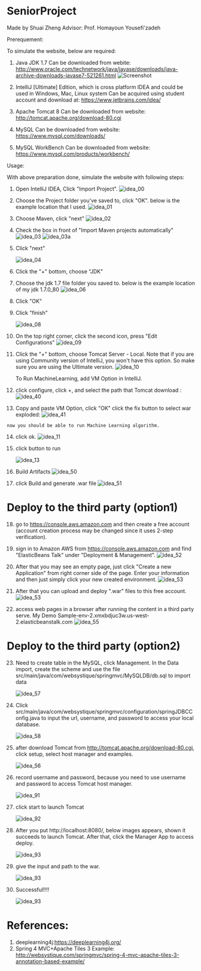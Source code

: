 # SeniorProject
Made by Shuai Zheng Advisor: Prof. Homayoun Yousefi'zadeh

Prerequement:


To simulate the website, below are required:

1. Java JDK 1.7
    Can be downloaded from webite: 
    http://www.oracle.com/technetwork/java/javase/downloads/java-archive-downloads-javase7-521261.html
    ![Screenshot](https://cloud.githubusercontent.com/assets/23114334/21918854/6b1d50d8-d90a-11e6-9f40-eef8acdaa23f.png)
   
2. IntelliJ [Ultimate] Edition, which is cross platform IDEA and could be used in Windows, Mac, Linux system
    Can be acquired using student account and download at:
    https://www.jetbrains.com/idea/

3. Apache Tomcat 8
    Can be downloaded from website:
    http://tomcat.apache.org/download-80.cgi
    
4. MySQL
   Can be downloaded from website:
   https://www.mysql.com/downloads/
   
5. MySQL WorkBench
   Can be downloaded from website:
   https://www.mysql.com/products/workbench/
  
Usage:


With above preparation done, simulate the website with following steps:


1.  Open IntelliJ IDEA, Click "Import Project".
    ![idea_00](https://cloud.githubusercontent.com/assets/23114334/21919800/08b9a5f6-d912-11e6-8427-1ae2bb9c61ad.png)

2.  Choose the Project folder you've saved to, click "OK".
    below is the example location that I used.
    ![idea_01](https://cloud.githubusercontent.com/assets/23114334/21919819/211a6b30-d912-11e6-9244-00bc0618fbdc.png)

3.  Choose Maven, click "next"
    ![idea_02](https://cloud.githubusercontent.com/assets/23114334/21919879/6f392626-d912-11e6-8b04-2001fc08cf5d.png)

4.  Check the box in front of "Import Maven projects automatically"
    ![idea_03](https://cloud.githubusercontent.com/assets/23114334/21919891/7994532a-d912-11e6-9a75-805b9716a0c4.png)
    ![idea_03a](https://cloud.githubusercontent.com/assets/23114334/21919910/8a92d57a-d912-11e6-9930-04006ef44fea.png)

5.  Click "next"

    ![idea_04](./img/1.png)

6.  Click the "+" bottom, choose "JDK"


7.  Choose the jdk 1.7 file folder you saved to.
        below is the example location of my jdk 1.7.0_80
        ![idea_06](https://cloud.githubusercontent.com/assets/23114334/21919952/eed99938-d912-11e6-9c19-124d4f84600f.png)

8.  Click "OK"

9.  Click "finish"

    ![idea_08](./img/3.png)

10. On the top right corner, click the second icon, press "Edit Configurations"
    ![idea_09](https://cloud.githubusercontent.com/assets/23114334/21919988/2d9a51d0-d913-11e6-97ed-d0be819947b7.png)

11. Click the "+" bottom, choose Tomcat Server - Local.
    Note that if you are using Community version of IntelliJ, you won't have this option.
    So make sure you are using the Ultimate version.
    ![idea_10](./img/4.png)

    To Run MachineLearning, add VM Option in IntelliJ.

12.  click configure, click +, and select the path that Tomcat download :
    ![idea_40](./img/5.png)

13.  Copy and paste VM Option, click "OK"
click the fix button to select war exploded:
    ![idea_41](./img/20.png)

    now you should be able to run Machine Learning algorithm.

14. click ok.
    ![idea_11](./img/7.png)

15. click button to run

    ![idea_13](./img/8.png)

16. Build Artifacts
    ![idea_50](./img/50.png)

17. click Build and generate .war file
    ![idea_51](./img/51.png)
# Deploy to the third party (option1)

18. go to https://console.aws.amazon.com and then create a free account (account creation process may be changed since it uses 2-step verification).

19. sign in to Amazon AWS from https://console.aws.amazon.com and find "ElasticBeans Talk" under "Deployment & Management".
    ![idea_52](./img/52.png)


20. After that you may see an empty page, just click "Create a new Application" from right corner side of the page. Enter your information and then just simply click your new created environment.
    ![idea_53](./img/53.png)
    

21. After that you can upload and deploy ".war" files to this free account.
    ![idea_53](./img/54.png)
    
22. access web pages in a browser after running the content in a third party serve. My Demo  Sample-env-2.xmxbdjuc3w.us-west-2.elasticbeanstalk.com 
    ![idea_55](./img/70.png)

# Deploy to the third party (option2)
23. Need to create table in the MySQL, click Management. In the Data import, create the scheme and use the file src/main/java/com/websystique/springmvc/MySQLDB/db.sql to import data

    ![idea_57](./img/96.png)
    
24. Click src/main/java/com/websystique/springmvc/configuration/springJDBCConfig.java to input the url, username, and password to access your local database.

    ![idea_58](./img/97.png)
    
25. after download Tomcat from http://tomcat.apache.org/download-80.cgi, click setup, select host manager and examples.

    ![idea_56](./img/90.png)
    
26. record username and password, because you need to use username and password to access Tomcat host manager.

    ![idea_91](./img/91.png)
    
27. click start to launch Tomcat

    ![idea_92](./img/92.png)
    
28. After you put http://localhost:8080/, below images appears, shown it succeeds to launch Tomcat. After that, click the Manager App to access deploy.

    ![idea_93](./img/93.png)
    
29. give the input and path to the war.

    ![idea_93](./img/94.png)
    
30. Successful!!!!

    ![idea_93](./img/95.png)


# References:
    
1. deeplearning4j:https://deeplearning4j.org/
2. Spring 4 MVC+Apache Tiles 3 Example: http://websystique.com/springmvc/spring-4-mvc-apache-tiles-3-annotation-based-example/


